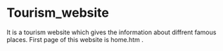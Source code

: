 # Tourism_website
It is a tourism website which gives the information about diffrent famous places.
First page of this website is home.htm .
